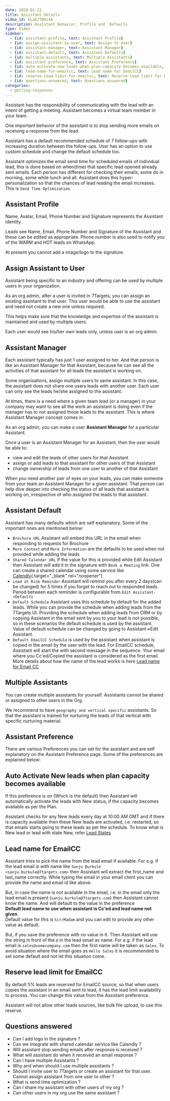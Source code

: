 ```yaml
---
date: 2020-01-21
title: Assistant Details
video_id: ELaE7f0mi4A
description: Assistant Behavior, Profile and  Defaults
type: Video
sidebar:
  - {id: assistant-profile, text: Assistant Profile}
  - {id: assign-assistant-to-user, text: Assign to User}
  - {id: assistant-manager, text: Assistant Manager}
  - {id: assistant-default, text: Assistant Defaults}
  - {id: multiple-assistants, text: Multiple Assistants}
  - {id: assistant-preference, text: Assistant Preference}
  - {id: auto-activate-new-leads-when-plan-capacity-becomes-available, text: Auto Activate New Leads}
  - {id: lead-name-for-emailcc, text: Lead name for EmailCC}
  - {id: reserve-lead-limit-for-emailcc, text: Reserve lead limit for EmailCC}
  - {id: questions-answered, text: Questions answered}
categories:
  - getting-responses
---
```


Assistant has the responsibility of communicating with the lead with an intent of getting a meeting. Assistant becomes a virtual team member in your team. 

One important behavior of the assistant is to stop sending more emails on receiving a response from the lead.

Assistant has a default recommended schedule of 7 follow-ups with increasing duration between the follow-ups. User has an option to use custom schedule and change the default schedule too.

Assistant optimizes the email send time for scheduled emails of individual lead, this is done based on when(time) that specific lead opened already sent emails. Each person has different for checking their emails, some do in morning, some while lunch and all. Assistant does this hyper-personalization so that the chances of lead reading the email increases. This is `Send Time Optimization`.  

## Assistant Profile
Name, Avatar, Email, Phone Number and Signature represents the Assistant identity. 

Leads see Name, Email, Phone Number and Signature of the Assistant and these can be edited as appropriate. Phone number is also used to notify you of the WARM and HOT leads on WhatsApp. 

At present you cannot add a image/logo to the signature. 

## Assign Assistant to User
Assistant being specific to an industry and offering can be used by multiple users in your organization.  

As an org admin, after a user is invited in 7Targets, you can assign an existing assistant to that user. This user would be able to use the assistant and need not create a new one unless required.  

This helps make sure that the knowledge and expertise of the assistant is maintained and used by multiple users.  

Each user would see his/her own leads only, unless user is an org admin.  

## Assistant Manager
Each assistant typically has just 1 user assigned to her. And that person is like an Assistant Manager for that Assistant, because he can see all the activities of that assistant for all leads the assistant is working on.

Some organisations, assign multiple users to same assistant. In this case, the assistant does not share one users leads with another user. Each user can only see the leads he/she assigned to the assistant.  

At times, there is a need where a given team lead (or a manager) in your company may want to see all the work an assistant is doing even if the manager has to not assigned those leads to the assistant. This is where Assistant Manager concept comes in. 

As an org admin, you can make a user **Assistant Manager** for a particular Assistant.

Once a user is an Assistant Manager for an Assistant, then the user would be able to:

- view and edit the leads of other users for that Assistant
- assign or add leads to that assistant for other users of that Assistant
- change ownership of leads from one user to another of that Assistant

When you need another pair of eyes on your leads, you can make someone from your team an Assistant Manager for a given assistant. That person can help dive deeper into checking the status of all leads that assistant is working on, irrespective of who assigned the leads to that assistant.

## Assistant Default
Assistant has many defaults which are self explanatory. Some of the important ones are mentioned below:

- `Brochure URL` Assistant will embed this URL in the email when responding to requests for Brochure
- `More Context` and `More Information` are the defaults to be used when not provided while adding the leads
- `Shared Calendar URL` If the value for this is provided while Edit Assistant then Assistant will add it in the signature with `Book a Meeting` link. One can create a shared calendar using some service like [Calendly](https://calendly.com/){:target="_blank" rel="noopener"}  
- `Lead at Risk Reminder` Assistant will remind you after every 2 days(can be changed) for 5 times if you forget to reach out to responded leads. Period between each reminder is configurable from `Edit Assistant->Defaults`  
- `Default Schedule` Assistant uses this schedule by default for the added leads. While you can provide the schedule when adding leads from the 7Targets UI. Providing the schedule when adding leads from CRM or by copying Assistant in the email sent by you to your lead is not possible, so in these scenarios the default schedule is used by the assistant. Value of default schedule can be changed by going to Assistant->Edit Assistant.
- `Default EmailCC Schedule` is used by the assistant when assistant is copied in the email by the user with the lead. For EmailCC schedule, Assistant will start the with second message in the sequence. Your email where you Cc'ed/Copied the assistant is considered as the first email. More details about how the name of the lead works is here [Lead name for Email CC](#lead-name-for-emailcc)

## Multiple Assistants
You can create multiple assistants for yourself. Assistants cannot be shared or assigned to other users in the Org. 

We recommend to have `geography and vertical specific` assistants. So that the assistant is trained for nurturing the leads of that vertical with specific nurturing material.

## Assistant Preference
There are various Preferences you can set for the assistant and are self explanatory on the Assistant Preference page. Some of the preferences are explained below:  

## Auto Activate New leads when plan capacity becomes available
If this preference is on (Which is the default) then Assistant will automatically activate the leads with New status, if the capacity becomes available as per the Plan. 

Assistant checks for any New leads every day at 10:00 AM GMT and if there is capacity available then these New leads are activated, i.e. restarted, so that emails starts going to these leads as per the schedule. 
To know what is New lead or lead with state New, refer [Lead States](../../assigning-leads/lead-responses/#lead-state)

## Lead name for EmailCC
Assistant tries to pick the name from the lead email if available. For e.g. if the lead email is with name like `Sanju Burkule <sanju.burkule@7targets.com>` then Assistant will extract the first_name and last_name correctly. While typing the email in your email client you can provide the name and email id like above. 

But, in case the name is not available in the email, i.e. in the email only the lead email is present (`sanju.burkule@7targets.com`) then Assistant cannot know the name. And will default to the value in the preference  
__Default lead name to use when assistant is Cc'ed and lead name not given__.  
Default value for this is `Sir/Madam` and you can edit to provide any other value as default. 

But, if you save the preference with no value in it. Then Assistant will use the string in front of the `@` in the lead email as name. For e.g. if the lead email is `sales@somecompany.com` then the first name will be taken as `Sales`. To avoid situation where the email goes as `Hello Sales` it is recommended to set some default and not let this situation come. 

## Reserve lead limit for EmailCC
By default 5% leads are reserved for EmailCC source, so that when users copies the assistant in an email sent to lead, it has the lead limit availability to process. You can change this value from the Assistant preference.  

Assistant will not allow other leads sources, like bulk file upload, to use this reserve. 

## Questions answered
- Can I add logo in the signature ?
- Can we integrate with shared calendar service like Calendly ? 
- Will assistant stop sending emails after response is received ? 
- What will assistant do when it received an email response ? 
- Can I have multiple Assistants ? 
- Why and when should I use multiple assistants ? 
- Should I invite user to 7Targets or create an assistant for that user. Cannot assign assistant from one user to other ?
- What is send time optimization ?
- Can I share my assistant with other users of my org ? 
- Can other users in my org use the same assistant ? 

